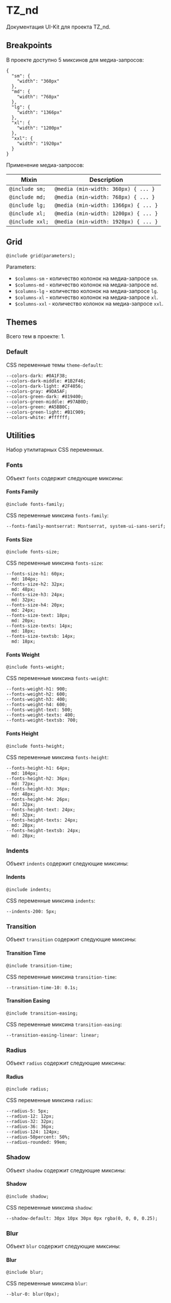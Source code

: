 # TZ_nd
Документация UI-Kit для проекта TZ_nd.

## Breakpoints
В проекте доступно 5 миксинов для медиа-запросов:

```
{
  "sm": {
    "width": "360px"
  },
  "md": {
    "width": "768px"
  },
  "lg": {
    "width": "1366px"
  },
  "xl": {
    "width": "1200px"
  },
  "xxl": {
    "width": "1920px"
  }
}
```

Применение медиа-запросов:

<table class="table" style="width: 100%">
  <thead>
  <tr>
    <th>Mixin</th>
    <th>Description</th>
  </tr>
  </thead>
  <tbody>
  
<tr>
<td><code>@include sm;</code></td>
<td><code>@media (min-width: 360px) { ... }</code></td>
</tr>

<tr>
<td><code>@include md;</code></td>
<td><code>@media (min-width: 768px) { ... }</code></td>
</tr>

<tr>
<td><code>@include lg;</code></td>
<td><code>@media (min-width: 1366px) { ... }</code></td>
</tr>

<tr>
<td><code>@include xl;</code></td>
<td><code>@media (min-width: 1200px) { ... }</code></td>
</tr>

<tr>
<td><code>@include xxl;</code></td>
<td><code>@media (min-width: 1920px) { ... }</code></td>
</tr>

  </tbody>
</table>

## Grid
```
@include grid(parameters);
```

Parameters:

* `$columns-sm` - количество колонок на медиа-запросе `sm`.
* `$columns-md` - количество колонок на медиа-запросе `md`.
* `$columns-lg` - количество колонок на медиа-запросе `lg`.
* `$columns-xl` - количество колонок на медиа-запросе `xl`.
* `$columns-xxl` - количество колонок на медиа-запросе `xxl`.

## Themes
Всего тем в проекте: 1.

### Default

CSS переменные темы `theme-default`:

```
--colors-dark: #0A1F38;
--colors-dark-middle: #1B2F46;
--colors-dark-light: #2F4056;
--colors-gray: #9DA5AF;
--colors-green-dark: #819400;
--colors-green-middle: #97AB0D;
--colors-green: #A5BB0C;
--colors-green-light: #B1C909;
--colors-white: #ffffff;

```

## Utilities
Набор утилитарных CSS переменных.

### Fonts
Объект `fonts` содержит следующие миксины:

#### Fonts Family
```
@include fonts-family;
```

CSS переменные миксина `fonts-family`:

```
--fonts-family-montserrat: Montserrat, system-ui-sans-serif;

```
#### Fonts Size
```
@include fonts-size;
```

CSS переменные миксина `fonts-size`:

```
--fonts-size-h1: 60px;
  md: 104px;
--fonts-size-h2: 32px;
  md: 48px;
--fonts-size-h3: 24px;
  md: 32px;
--fonts-size-h4: 20px;
  md: 24px;
--fonts-size-text: 18px;
  md: 20px;
--fonts-size-texts: 14px;
  md: 18px;
--fonts-size-textsb: 14px;
  md: 18px;

```
#### Fonts Weight
```
@include fonts-weight;
```

CSS переменные миксина `fonts-weight`:

```
--fonts-weight-h1: 900;
--fonts-weight-h2: 600;
--fonts-weight-h3: 400;
--fonts-weight-h4: 600;
--fonts-weight-text: 500;
--fonts-weight-texts: 400;
--fonts-weight-textsb: 700;

```
#### Fonts Height
```
@include fonts-height;
```

CSS переменные миксина `fonts-height`:

```
--fonts-height-h1: 64px;
  md: 104px;
--fonts-height-h2: 36px;
  md: 72px;
--fonts-height-h3: 36px;
  md: 48px;
--fonts-height-h4: 26px;
  md: 32px;
--fonts-height-text: 24px;
  md: 32px;
--fonts-height-texts: 24px;
  md: 28px;
--fonts-height-textsb: 24px;
  md: 28px;

```
### Indents
Объект `indents` содержит следующие миксины:

#### Indents
```
@include indents;
```

CSS переменные миксина `indents`:

```
--indents-200: 5px;

```
### Transition
Объект `transition` содержит следующие миксины:

#### Transition Time
```
@include transition-time;
```

CSS переменные миксина `transition-time`:

```
--transition-time-10: 0.1s;

```
#### Transition Easing
```
@include transition-easing;
```

CSS переменные миксина `transition-easing`:

```
--transition-easing-linear: linear;

```
### Radius
Объект `radius` содержит следующие миксины:

#### Radius
```
@include radius;
```

CSS переменные миксина `radius`:

```
--radius-5: 5px;
--radius-12: 12px;
--radius-32: 32px;
--radius-36: 36px;
--radius-124: 124px;
--radius-50percent: 50%;
--radius-rounded: 99em;

```
### Shadow
Объект `shadow` содержит следующие миксины:

#### Shadow
```
@include shadow;
```

CSS переменные миксина `shadow`:

```
--shadow-default: 30px 10px 30px 0px rgba(0, 0, 0, 0.25);

```
### Blur
Объект `blur` содержит следующие миксины:

#### Blur
```
@include blur;
```

CSS переменные миксина `blur`:

```
--blur-0: blur(0px);

```
